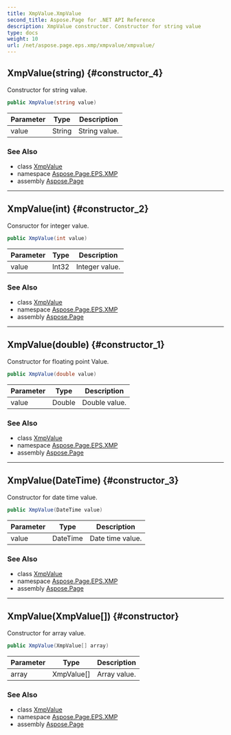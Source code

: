 ```yaml
---
title: XmpValue.XmpValue
second_title: Aspose.Page for .NET API Reference
description: XmpValue constructor. Constructor for string value
type: docs
weight: 10
url: /net/aspose.page.eps.xmp/xmpvalue/xmpvalue/
---
```

## XmpValue(string) {#constructor_4}

Constructor for string value.

```csharp
public XmpValue(string value)
```

| Parameter | Type | Description |
| --- | --- | --- |
| value | String | String value. |

### See Also

* class [XmpValue](../)
* namespace [Aspose.Page.EPS.XMP](../../xmpvalue/)
* assembly [Aspose.Page](../../../)

---

## XmpValue(int) {#constructor_2}

Consructor for integer value.

```csharp
public XmpValue(int value)
```

| Parameter | Type | Description |
| --- | --- | --- |
| value | Int32 | Integer value. |

### See Also

* class [XmpValue](../)
* namespace [Aspose.Page.EPS.XMP](../../xmpvalue/)
* assembly [Aspose.Page](../../../)

---

## XmpValue(double) {#constructor_1}

Constructor for floating point Value.

```csharp
public XmpValue(double value)
```

| Parameter | Type | Description |
| --- | --- | --- |
| value | Double | Double value. |

### See Also

* class [XmpValue](../)
* namespace [Aspose.Page.EPS.XMP](../../xmpvalue/)
* assembly [Aspose.Page](../../../)

---

## XmpValue(DateTime) {#constructor_3}

Constructor for date time value.

```csharp
public XmpValue(DateTime value)
```

| Parameter | Type | Description |
| --- | --- | --- |
| value | DateTime | Date time value. |

### See Also

* class [XmpValue](../)
* namespace [Aspose.Page.EPS.XMP](../../xmpvalue/)
* assembly [Aspose.Page](../../../)

---

## XmpValue(XmpValue[]) {#constructor}

Constructor for array value.

```csharp
public XmpValue(XmpValue[] array)
```

| Parameter | Type | Description |
| --- | --- | --- |
| array | XmpValue[] | Array value. |

### See Also

* class [XmpValue](../)
* namespace [Aspose.Page.EPS.XMP](../../xmpvalue/)
* assembly [Aspose.Page](../../../)


